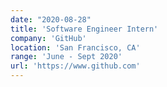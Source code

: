 ```yaml
---
date: "2020-08-28"
title: 'Software Engineer Intern'
company: 'GitHub'
location: 'San Francisco, CA'
range: 'June - Sept 2020'
url: 'https://www.github.com'
---
```

